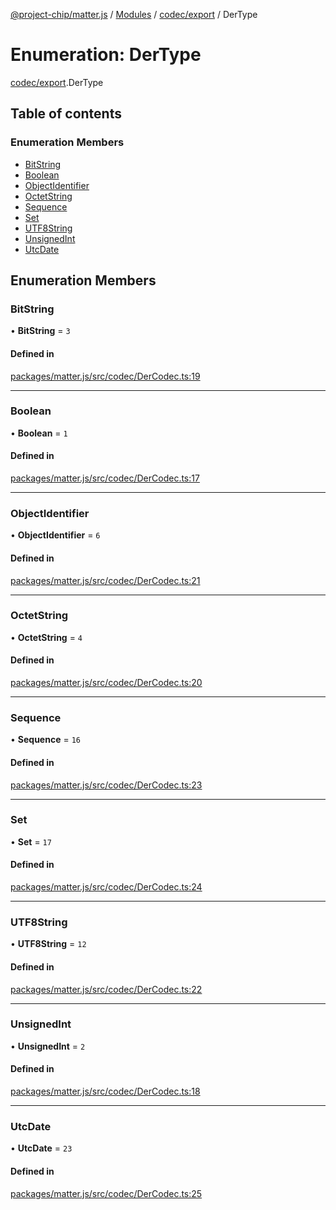 [@project-chip/matter.js](../README.md) / [Modules](../modules.md) / [codec/export](../modules/codec_export.md) / DerType

# Enumeration: DerType

[codec/export](../modules/codec_export.md).DerType

## Table of contents

### Enumeration Members

- [BitString](codec_export.DerType.md#bitstring)
- [Boolean](codec_export.DerType.md#boolean)
- [ObjectIdentifier](codec_export.DerType.md#objectidentifier)
- [OctetString](codec_export.DerType.md#octetstring)
- [Sequence](codec_export.DerType.md#sequence)
- [Set](codec_export.DerType.md#set)
- [UTF8String](codec_export.DerType.md#utf8string)
- [UnsignedInt](codec_export.DerType.md#unsignedint)
- [UtcDate](codec_export.DerType.md#utcdate)

## Enumeration Members

### BitString

• **BitString** = ``3``

#### Defined in

[packages/matter.js/src/codec/DerCodec.ts:19](https://github.com/project-chip/matter.js/blob/16d5b0d/packages/matter.js/src/codec/DerCodec.ts#L19)

___

### Boolean

• **Boolean** = ``1``

#### Defined in

[packages/matter.js/src/codec/DerCodec.ts:17](https://github.com/project-chip/matter.js/blob/16d5b0d/packages/matter.js/src/codec/DerCodec.ts#L17)

___

### ObjectIdentifier

• **ObjectIdentifier** = ``6``

#### Defined in

[packages/matter.js/src/codec/DerCodec.ts:21](https://github.com/project-chip/matter.js/blob/16d5b0d/packages/matter.js/src/codec/DerCodec.ts#L21)

___

### OctetString

• **OctetString** = ``4``

#### Defined in

[packages/matter.js/src/codec/DerCodec.ts:20](https://github.com/project-chip/matter.js/blob/16d5b0d/packages/matter.js/src/codec/DerCodec.ts#L20)

___

### Sequence

• **Sequence** = ``16``

#### Defined in

[packages/matter.js/src/codec/DerCodec.ts:23](https://github.com/project-chip/matter.js/blob/16d5b0d/packages/matter.js/src/codec/DerCodec.ts#L23)

___

### Set

• **Set** = ``17``

#### Defined in

[packages/matter.js/src/codec/DerCodec.ts:24](https://github.com/project-chip/matter.js/blob/16d5b0d/packages/matter.js/src/codec/DerCodec.ts#L24)

___

### UTF8String

• **UTF8String** = ``12``

#### Defined in

[packages/matter.js/src/codec/DerCodec.ts:22](https://github.com/project-chip/matter.js/blob/16d5b0d/packages/matter.js/src/codec/DerCodec.ts#L22)

___

### UnsignedInt

• **UnsignedInt** = ``2``

#### Defined in

[packages/matter.js/src/codec/DerCodec.ts:18](https://github.com/project-chip/matter.js/blob/16d5b0d/packages/matter.js/src/codec/DerCodec.ts#L18)

___

### UtcDate

• **UtcDate** = ``23``

#### Defined in

[packages/matter.js/src/codec/DerCodec.ts:25](https://github.com/project-chip/matter.js/blob/16d5b0d/packages/matter.js/src/codec/DerCodec.ts#L25)
